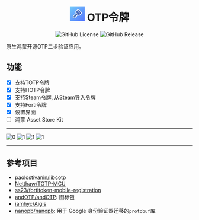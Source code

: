 <div align="center">
<h1 align="center">
<img src="images/app_icon.png" width="40"> OTP令牌
</h1>

![GitHub License](https://img.shields.io/github/license/SolidFaker/ohtotptoken) ![GitHub Release](https://img.shields.io/github/v/release/SolidFaker/ohtotptoken)

</div>

原生鸿蒙开源OTP二步验证应用。

## 功能

- [x] 支持TOTP令牌
- [x] 支持HOTP令牌
- [x] 支持Steam令牌, [从Steam导入令牌](https://github.com/stratumauth/app/wiki/Importing-from-Steam)
- [x] 支持Forti令牌
- [x] 设置界面
- [ ] 鸿蒙 Asset Store Kit

---
<p float="left">
  <img height="400px" alt="0" src="../screenshot/0.png" />
  <img height="400px" alt="1" src="../screenshot/1.png" />
  <img height="400px" alt="1" src="../screenshot/2.png" />
  <img height="400px" alt="1" src="../screenshot/3.png" />
</p>

---

## 参考项目
- [paolostivanin/libcotp](https://github.com/paolostivanin/libcotp)
- [Netthaw/TOTP-MCU](https://github.com/Netthaw/TOTP-MCU)
- [ss23/fortitoken-mobile-registration](https://github.com/ss23/fortitoken-mobile-registration)
- [andOTP/andOTP](https://github.com/andOTP/andOTP): 图标包
- [iamhyc/Aigis](https://github.com/iamhyc/Aigis)
- [nanopb/nanopb](https://github.com/nanopb/nanopb): 用于 Google 身份验证器迁移的`protobuf`库